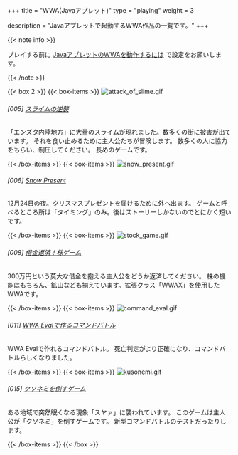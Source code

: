 +++
title = "WWA(Javaアプレット)"
type = "playing"
weight = 3

description = "Javaアプレットで起動するWWA作品の一覧です。"
+++

{{< note info >}}
  <p>プレイする前に <a href="java_setting.html">JavaアプレットのWWAを動作するには</a> で設定をお願いします。</p>
{{< /note >}}

{{< box 2 >}}
  {{< box-items >}}
    <img src="src/attack_of_slime.gif" alt="attack_of_slime.gif" class="box-items-image">
    <h6 class="intro-items-title">[005] <a href="attack_of_slime/">スライムの逆襲</a></h6>
    <p>「エンズタ内陸地方」に大量のスライムが現れました。数多くの街に被害が出ています。 それを食い止めるために主人公たちが冒険します。 数多くの人に協力をもらい、制圧してください。 長めのゲームです。</p>
  {{< /box-items >}}
  {{< box-items >}}
    <img src="src/snow_present.gif" alt="snow_present.gif" class="box-items-image">
    <h6 class="intro-items-title">[006] <a href="snow_present.html">Snow Present</a></h6>
    <p>12月24日の夜。クリスマスプレゼントを届けるために外へ出ます。 ゲームと呼べるところ所は「タイミング」のみ。後はストーリーしかないのでとにかく短いです。</p>
  {{< /box-items >}}
  {{< box-items >}}
    <img src="src/stock_game.gif" alt="stock_game.gif" class="box-items-image">
    <h6 class="intro-items-title">[008] <a href="wwax/stock_game.html">借金返済！株ゲーム</a></h6>
    <p>300万円という莫大な借金を抱える主人公をどうか返済してください。 株の機能はもちろん、鉱山なども揃えています。拡張クラス「WWAX」を使用したWWAです。</p>
  {{< /box-items >}}
  {{< box-items >}}
    <img src="src/command_eval.gif" alt="command_eval.gif" class="box-items-image">
    <h6 class="intro-items-title">[011] <a href="command_eval.html">WWA Evalで作るコマンドバトル</a></h6>
    <p>WWA Evalで作れるコマンドバトル。 死亡判定がより正確になり、コマンドバトルらしくなりました。</p>
  {{< /box-items >}}
  {{< box-items >}}
    <img src="src/kusonemi.gif" alt="kusonemi.gif" class="box-items-image">
    <h6 class="intro-items-title">[015] <a href="kusonemi.html">クソネミを倒すゲーム</a></h6>
    <p>ある地域で突然眠くなる現象「スヤァ」に襲われています。 このゲームは主人公が「クソネミ」を倒すゲームです。 新型コマンドバトルのテストだったりします。</p>
  {{< /box-items >}}
{{< /box >}}
